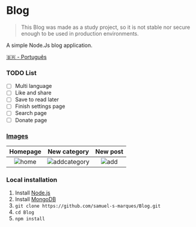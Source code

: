 # Blog
> This Blog was made as a study project, so it is not stable nor secure enough to be used in production environments.

A simple Node.Js blog application.

[🇧🇷 - Português](./README.pt-BR.md)

### TODO List
- [ ] Multi language
- [ ] Like and share
- [ ] Save to read later
- [ ] Finish settings page
- [ ] Search page
- [ ] Donate page

### [Images](https://imgur.com/a/smMON1d)

| Homepage | New category | New post
|:---------------------------------------:|:-----------------------------------:|:-------------------------------:|
| ![home](https://i.imgur.com/QVK8smH.png) | ![addcategory](https://i.imgur.com/Vkt45gG.png) | ![add](https://i.imgur.com/RS0bFwG.png)

### Local installation
1. Install [Node.js](https://nodejs.org/en/)
2. Install [MongoDB](https://www.mongodb.com/)
3. ```git clone https://github.com/samuel-s-marques/Blog.git```
4. ```cd Blog```
5. ```npm install```
